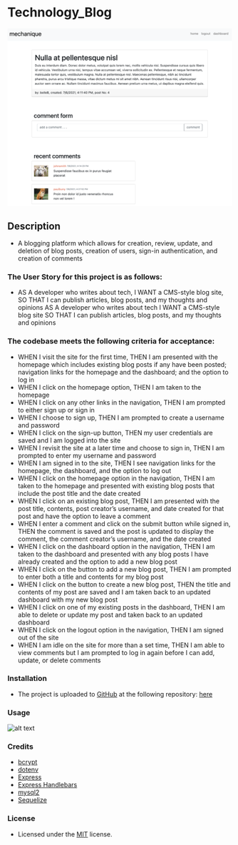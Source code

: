 # Technology_Blog
![alt text](assets/images/screenshot.png)

## Description
- A blogging platform which allows for creation, review, update, and deletion of blog posts, creation of users, sign-in authentication, and creation of comments

### The User Story for this project is as follows:
- AS A developer who writes about tech, I WANT a CMS-style blog site, SO THAT I can publish articles, blog posts, and my thoughts and opinions
AS A developer who writes about tech
I WANT a CMS-style blog site
SO THAT I can publish articles, blog posts, and my thoughts and opinions

### The codebase meets the following criteria for acceptance:
- WHEN I visit the site for the first time, THEN I am presented with the homepage which includes existing blog posts if any have been posted; navigation links for the homepage and the dashboard; and the option to log in
- WHEN I click on the homepage option, THEN I am taken to the homepage
- WHEN I click on any other links in the navigation, THEN I am prompted to either sign up or sign in
- WHEN I choose to sign up, THEN I am prompted to create a username and password
- WHEN I click on the sign-up button, THEN my user credentials are saved and I am logged into the site
- WHEN I revisit the site at a later time and choose to sign in, THEN I am prompted to enter my username and password
- WHEN I am signed in to the site, THEN I see navigation links for the homepage, the dashboard, and the option to log out
- WHEN I click on the homepage option in the navigation, THEN I am taken to the homepage and presented with existing blog posts that include the post title and the date created
- WHEN I click on an existing blog post, THEN I am presented with the post title, contents, post creator’s username, and date created for that post and have the option to leave a comment
- WHEN I enter a comment and click on the submit button while signed in, THEN the comment is saved and the post is updated to display the comment, the comment creator’s username, and the date created
- WHEN I click on the dashboard option in the navigation, THEN I am taken to the dashboard and presented with any blog posts I have already created and the option to add a new blog post
- WHEN I click on the button to add a new blog post, THEN I am prompted to enter both a title and contents for my blog post
- WHEN I click on the button to create a new blog post, THEN the title and contents of my post are saved and I am taken back to an updated dashboard with my new blog post
- WHEN I click on one of my existing posts in the dashboard, THEN I am able to delete or update my post and taken back to an updated dashboard
- WHEN I click on the logout option in the navigation, THEN I am signed out of the site
- WHEN I am idle on the site for more than a set time, THEN I am able to view comments but I am prompted to log in again before I can add, update, or delete comments

### Installation
- The project is uploaded to [GitHub](https://github.com/) at the following repository: [here](https://github.com/sourslaw/Technology_Blog)

### Usage
![alt text](assets/images/screenshot.gif)

### Credits
- [bcrypt](https://www.npmjs.com/package/bcrypt)
- [dotenv](https://www.npmjs.com/package/dotenv)
- [Express](https://expressjs.com/)
- [Express Handlebars](https://www.npmjs.com/package/express-handlebars)
- [mysql2](https://www.npmjs.com/package/mysql2)
- [Sequelize](https://sequelize.org/v3/)

### License
- Licensed under the [MIT](https://opensource.org/licenses/mit-license.php) license.
